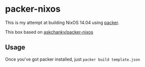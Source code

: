 packer-nixos
============

This is my attempt at building NixOS 14.04 using [packer](http://packer.io).

This box based on [askchanky/packer-nixos](https://github.com/raskchanky/packer-nixos)

Usage
-----

Once you've got packer installed, just `packer build template.json`

